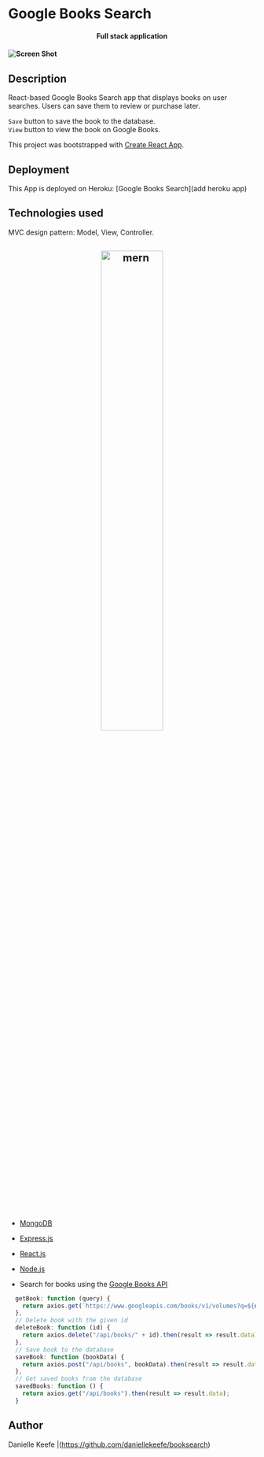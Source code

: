 # Google Books Search

<h4 align="center">Full stack application<h4>

![Screen Shot](/public/images/screenshot.png?raw=true "Optional Title")

## Description

React-based Google Books Search app that displays books on user searches. Users can save them to review or purchase later. 

`Save` button to save the book to the database.<br>
`View` button to view the book on Google Books.

This project was bootstrapped with [Create React App](https://github.com/facebook/create-react-app).

## Deployment 

This App is deployed on Heroku: [Google Books Search](add heroku app)

## Technologies used

MVC design pattern: Model, View, Controller.

<h2 align="center">
<img alt="mern" src="addimgg" width="50%">
</h2>

- [MongoDB](mongodb.com)
- [Express.js](https://expressjs.com)
- [React.js](https://reactjs.org/)
- [Node.js](https://nodejs.org/en/)


- Search for books using the [Google Books API](https://developers.google.com/books/)

```javascript
  getBook: function (query) {
    return axios.get(`https://www.googleapis.com/books/v1/volumes?q=${query}`);
  },
  // Delete book with the given id
  deleteBook: function (id) {
    return axios.delete("/api/books/" + id).then(result => result.data);
  },
  // Save book to the database
  saveBook: function (bookData) {
    return axios.post("/api/books", bookData).then(result => result.data);
  },
  // Get saved books from the database
  savedBooks: function () {
    return axios.get("/api/books").then(result => result.data);
  }
```

## Author

Danielle Keefe |(https://github.com/daniellekeefe/booksearch)
